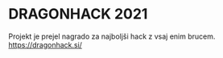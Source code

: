 # DRAGONHACK 2021
Projekt je prejel nagrado za najboljši hack z vsaj enim brucem. https://dragonhack.si/
